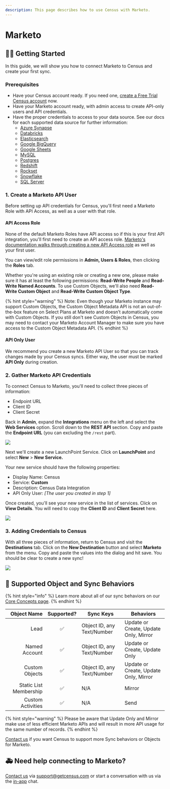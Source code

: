```yaml
---
description: This page describes how to use Census with Marketo.
---
```


# Marketo

## 🏃‍♀️ Getting Started

In this guide, we will show you how to connect Marketo to Census and create your first sync.

### Prerequisites

* Have your Census account ready. If you need one, [create a Free Trial Census account](https://app.getcensus.com/) now.
* Have your Marketo account ready, with admin access to create API-only users and API credentials.
* Have the proper credentials to access to your data source. See our docs for each supported data source for further information:
  * [Azure Synapse](../sources/azure-synapse.md)
  * [Databricks](https://docs.getcensus.com/sources/databricks)
  * [Elasticsearch](https://docs.getcensus.com/sources/elasticsearch)
  * [Google BigQuery](https://docs.getcensus.com/sources/google-bigquery)
  * [Google Sheets](https://docs.getcensus.com/sources/google-sheets)
  * [MySQL](https://docs.getcensus.com/sources/mysql)
  * [Postgres](https://docs.getcensus.com/sources/postgres)
  * [Redshift](https://docs.getcensus.com/sources/redshift)
  * [Rockset](https://docs.getcensus.com/sources/rockset)
  * [Snowflake](https://docs.getcensus.com/sources/snowflake)
  * [SQL Server](https://docs.getcensus.com/sources/sql-server)

### 1. Create a Marketo API User

Before setting up API credentials for Census, you'll first need a Marketo Role with API Access, as well as a user with that role.

#### API Access Role

None of the default Marketo Roles have API access so if this is your first API integration, you'll first need to create an API access role. [Marketo's documentation walks through creating a new API Access role](https://developers.marketo.com/rest-api/custom-services/) as well as your first user.

You can view/edit role permissions in **Admin, Users & Roles**, then clicking the **Roles** tab.

Whether you're using an existing role or creating a new one, please make sure it has at least the following permissions: **Read-Write People** and **Read-Write Named Accounts**. To use Custom Objects, we'll also need **Read-Write Custom Object** and **Read-Write Custom Object Type**.

{% hint style="warning" %}
Note: Even though your Marketo instance may support Custom Objects, the Custom Object Metadata API is not an out-of-the-box feature on Select Plans at Marketo and doesn’t automatically come with Custom Objects. If you still don't see Custom Objects in Census, you may need to contact your Marketo Account Manager to make sure you have access to the Custom Object Metadata API.
{% endhint %}

#### API Only User

We recommend you create a new Marketo API User so that you can track changes made by your Census syncs. Either way, the user must be marked **API Only** during creation.

### 2. Gather Marketo API Credentials

To connect Census to Marketo, you'll need to collect three pieces of information:

* Endpoint URL
* Client ID
* Client Secret

Back in **Admin**, expand the **Integrations** menu on the left and select the **Web Services** option. Scroll down to the **REST API** section. Copy and paste the **Endpoint URL** (you can excluding the `/rest` part).

![](../.gitbook/assets/screely-1618889215086.png)

Next we'll create a new LaunchPoint Service. Click on **LaunchPoint** and select **New** > **New Service.**

Your new service should have the following properties:

* Display Name: Census
* Service: **Custom**
* Description: Census Data Integration
* API Only User: _\[The user you created in step 1]_

Once created, you'll see your new service in the list of services. Click on **View Details**. You will need to copy the **Client ID** and **Client Secret** here.

![](../.gitbook/assets/screely-1618889197214.png)

### 3. Adding Credentials to Census

With all three pieces of information, return to Census and visit the **Destinations** tab. Click on the **New Destination** button and select **Marketo** from the menu. Copy and paste the values into the dialog and hit save. You should be clear to create a new sync!

![](../.gitbook/assets/screely-1618889184718.png)

## 🔄 Supported Object and Sync Behaviors <a href="#supported-objects-and-sync-behaviors" id="supported-objects-and-sync-behaviors"></a>

{% hint style="info" %}
Learn more about all of our sync behaviors on our [Core Concepts page](../basics/core-concept/#the-different-sync-behaviors).
{% endhint %}

| **Object Name** | **Supported?** | **Sync Keys**              | **Behaviors**                         |
|----------------:| :------------: |----------------------------|---------------------------------------|
|   Lead |        ✅       | Object ID, any Text/Number | Update or Create, Update Only, Mirror |
|   Named Account |        ✅       | Object ID, any Text/Number | Update or Create, Update Only         |
|   Custom Objects |        ✅       | Object ID, any Text/Number | Update or Create, Update Only, Mirror       |
|   Static List Membership |        ✅       | N/A                        | Mirror                                |
|   Custom Activities |        ✅       | N/A                        | Send                                  |

{% hint style="warning" %}
Please be aware that Update Only and Mirror make use of less efficient Marketo APIs and will result in more API usage for the same number of records.
{% endhint %}

[Contact us](mailto:support@getcensus.com) if you want Census to support more Sync behaviors or Objects for Marketo.

## 🚑 Need help connecting to Marketo?

[Contact us](mailto:support@getcensus.com) via support@getcensus.com or start a conversation with us via the [in-app](https://app.getcensus.com) chat.

